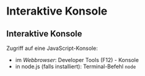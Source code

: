 # Interaktive Konsole

## Interaktive Konsole

Zugriff auf eine JavaScript-Konsole:

- im _Webbrowser_: Developer Tools (F12) - Konsole
- in node.js (falls installiert): Terminal-Befehl `node`
